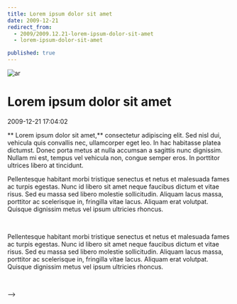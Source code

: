 ```yaml
---
title: Lorem ipsum dolor sit amet
date: 2009-12-21
redirect_from: 
  - 2009/2009.12.21-lorem-ipsum-dolor-sit-amet
  - lorem-ipsum-dolor-sit-amet

published: true
---
```



![ar](images/stories/articles.jpg)

# Lorem ipsum dolor sit amet

<time>2009-12-21 17:04:02</time>


**
Lorem ipsum dolor sit amet,** consectetur adipiscing elit. Sed nisl dui, vehicula quis convallis nec, ullamcorper eget leo. In hac habitasse platea dictumst. Donec porta metus at nulla accumsan a sagittis nunc dignissim. Nullam mi est, tempus vel vehicula non, congue semper eros. In porttitor ultrices libero at tincidunt.

<!--{{intro-break}}-->
Pellentesque habitant morbi tristique senectus et netus et malesuada fames ac turpis egestas. Nunc id libero sit amet neque faucibus dictum et vitae risus. Sed eu massa sed libero molestie sollicitudin. Aliquam lacus massa, porttitor ac scelerisque in, fringilla vitae lacus. Aliquam erat volutpat. Quisque dignissim metus vel ipsum ultricies rhoncus.

 


<!--CONTENT FROM OLD SERVER (jos before 2013): 
**
Lorem ipsum dolor sit amet,** consectetur adipiscing elit. Sed nisl dui, vehicula quis convallis nec, ullamcorper eget leo. In hac habitasse platea dictumst. Donec porta metus at nulla accumsan a sagittis nunc dignissim. Nullam mi est, tempus vel vehicula non, congue semper eros. In porttitor ultrices libero at tincidunt.


<!--{{intro-break}}-->

Pellentesque habitant morbi tristique senectus et netus et malesuada fames ac turpis egestas. Nunc id libero sit amet neque faucibus dictum et vitae risus. Sed eu massa sed libero molestie sollicitudin. Aliquam lacus massa, porttitor ac scelerisque in, fringilla vitae lacus. Aliquam erat volutpat. Quisque dignissim metus vel ipsum ultricies rhoncus.

 

-->

<!--{{json:{"created_date":"2009-12-21 17:04:02","publish_down":"0000-00-00 00:00:00","id":"49"}}}-->